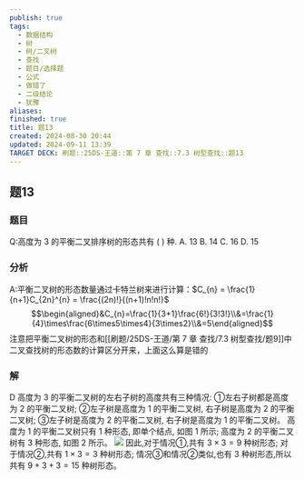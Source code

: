 ```yaml
---
publish: true
tags:
  - 数据结构
  - 树
  - 树/二叉树
  - 查找
  - 题目/选择题
  - 公式
  - 做错了
  - 二级结论
  - 犹豫
aliases: 
finished: true
title: 题13
created: 2024-08-30 20:44
updated: 2024-09-11 13:39
TARGET DECK: 刷题::25DS-王道::第 7 章 查找::7.3 树型查找::题13
---
```

## 题13
### 题目
Q:高度为 3 的平衡二叉排序树的形态共有 ( ) 种.
A. 13 
B. 14 
C. 16 
D. 15
### 分析
A:平衡二叉树的形态数量通过卡特兰树来进行计算：$C_{n} = \frac{1}{n+1}C_{2n}^{n} = \frac{(2n)!}{(n+1)!n!n!}$
$$\begin{aligned}&C_{n}=\frac{1}{3+1}\frac{6!}{3!3!}\\&=\frac{1}{4}\times\frac{6\times5\times4}{3\times2}\\&=5\end{aligned}$$
注意把平衡二叉树的形态和[[刷题/25DS-王道/第 7 章 查找/7.3 树型查找/题9]]中二叉查找树的形态数的计算区分开来，上面这么算是错的
### 解
D
高度为 3 的平衡二叉树的左右子树的高度共有三种情况: 
①左右子树都是高度为 2 的平衡二叉树; 
②左子树是高度为 1 的平衡二叉树, 右子树是高度为 2 的平衡二叉树; 
③左子树是高度为 2 的平衡二叉树, 右子树是高度为 1 的平衡二叉树。
高度为 1 的平衡二叉树只有 1 种形态, 即单个结点, 如图 1 所示; 
高度为 2 的平衡二叉树有 3 种形态, 如图 2 所示。
![](https://img.hwenyi.tech/202409112133001.webp)
因此,对于情况①,共有 $3 \times  3 = 9$ 种树形态; 
对于情况②,共有 $1 \times  3 = 3$ 种树形态; 
情况③和情况②类似,也有 3 种树形态,所以共有 $9 + 3 + 3 = {15}$ 种树形态。


